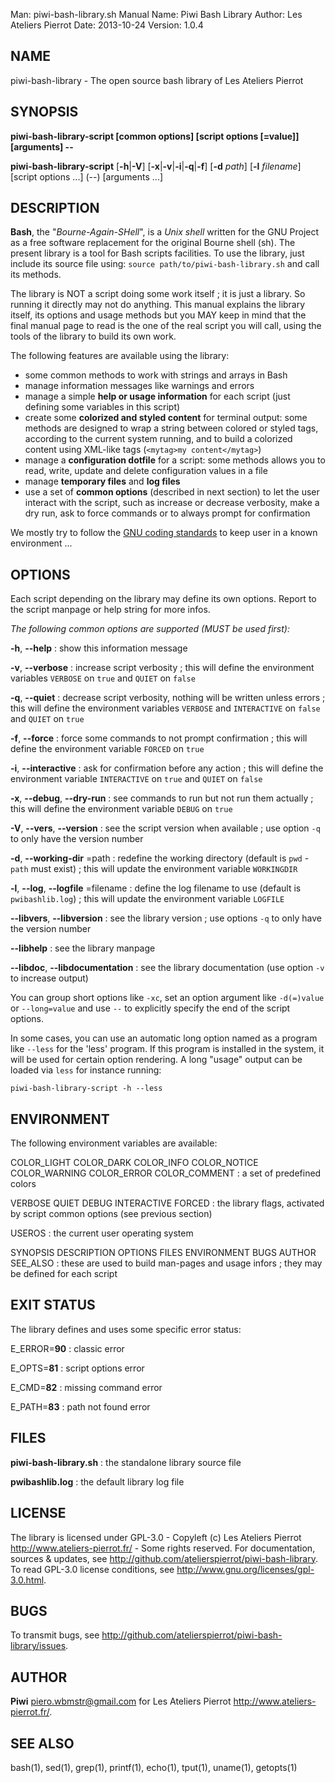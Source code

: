 Man:        piwi-bash-library.sh Manual
Name:       Piwi Bash Library
Author:     Les Ateliers Pierrot
Date: 2013-10-24
Version: 1.0.4


## NAME

piwi-bash-library - The open source bash library of Les Ateliers Pierrot

## SYNOPSIS

**piwi-bash-library-script [common options] [script options [=value]] [arguments] --**

**piwi-bash-library-script**  [**-h**|**-V**]  [**-x**|**-v**|**-i**|**-q**|**-f**]
    [**-d** *path*]  [**-l** *filename*]
    [script options ...]  (--)  [arguments ...]

## DESCRIPTION

**Bash**, the "*Bourne-Again-SHell*", is a *Unix shell* written for the GNU Project as a
free software replacement for the original Bourne shell (sh). The present library is a tool
for Bash scripts facilities. To use the library, just include its source file using:
`source path/to/piwi-bash-library.sh` and call its methods.

The library is NOT a script doing some work itself ; it is just a library. So running it
directly may not do anything. This manual explains the library itself, its options and
usage methods but you MAY keep in mind that the final manual page to read is the one of
the real script you will call, using the tools of the library to build its own work.

The following features are available using the library:

-   some common methods to work with strings and arrays in Bash
-   manage information messages like warnings and errors
-   manage a simple **help or usage information** for each script (just defining some variables
    in this script)
-   create some **colorized and styled content** for terminal output: some methods are designed
    to wrap a string between colored or styled tags, according to the current system running,
    and to build a colorized content using XML-like tags (`<mytag>my content</mytag>`)
-   manage a **configuration dotfile** for a script: some methods allows you to read, write,
    update and delete configuration values in a file
-   manage **temporary files** and **log files**
-   use a set of **common options** (described in next section) to let the user interact
    with the script, such as increase or decrease verbosity, make a dry run, ask to force 
    commands or to always prompt for confirmation

We mostly try to follow the [GNU coding standards](http://www.gnu.org/prep/standards/standards.html)
to keep user in a known environment ...

## OPTIONS

Each script depending on the library may define its own options. Report to the script
manpage or help string for more infos.

*The following common options are supported (MUST be used first):*

**-h**, **--help**
:    show this information message 

**-v**, **--verbose**
:    increase script verbosity ; this will define the environment variables `VERBOSE` on `true`
and `QUIET` on `false`

**-q**, **--quiet**
:    decrease script verbosity, nothing will be written unless errors ; this will define
the environment variables `VERBOSE` and `INTERACTIVE` on `false` and `QUIET` on `true`

**-f**, **--force**
:    force some commands to not prompt confirmation ; this will define the environment
variable `FORCED` on `true`

**-i**, **--interactive**
:    ask for confirmation before any action ; this will define the environment variable
`INTERACTIVE` on `true` and `QUIET` on `false`

**-x**, **--debug**, **--dry-run**
:    see commands to run but not run them actually ; this will define the environment variable
`DEBUG` on `true`

**-V**, **--vers**, **--version**
:    see the script version when available ; use option `-q` to only have the version number

**-d**, **--working-dir** =path
:    redefine the working directory (default is `pwd` - `path` must exist) ; this will update
the environment variable `WORKINGDIR`

**-l**, **--log**, **--logfile** =filename
:    define the log filename to use (default is `pwibashlib.log`) ; this will update
the environment variable `LOGFILE`

**--libvers**, **--libversion**
:    see the library version ; use options `-q` to only have the version number

**--libhelp**
:    see the library manpage

**--libdoc**, **--libdocumentation**
:    see the library documentation (use option `-v` to increase output)

You can group short options like `-xc`, set an option argument like `-d(=)value` or
`--long=value` and use `--` to explicitly specify the end of the script options.

In some cases, you can use an automatic long option named as a program like `--less` for the
'less' program. If this program is installed in the system, it will be used for certain
option rendering. A long "usage" output can be loaded via `less` for instance running:

    piwi-bash-library-script -h --less

## ENVIRONMENT

The following environment variables are available:

COLOR_LIGHT COLOR_DARK COLOR_INFO COLOR_NOTICE COLOR_WARNING COLOR_ERROR COLOR_COMMENT
:    a set of predefined colors

VERBOSE QUIET DEBUG INTERACTIVE FORCED
:    the library flags, activated by script common options (see previous section)

USEROS
:    the current user operating system

SYNOPSIS DESCRIPTION OPTIONS FILES ENVIRONMENT BUGS AUTHOR SEE_ALSO
:    these are used to build man-pages and usage infors ; they may be defined for each script

## EXIT STATUS

The library defines and uses some specific error status:

E_ERROR=**90**
:   classic error

E_OPTS=**81**
:   script options error

E_CMD=**82**
:   missing command error

E_PATH=**83**
:   path not found error

## FILES

**piwi-bash-library.sh**
:    the standalone library source file 

**pwibashlib.log**
:    the default library log file

## LICENSE

The library is licensed under GPL-3.0 - Copyleft (c) Les Ateliers Pierrot
<http://www.ateliers-pierrot.fr/> - Some rights reserved. For documentation,
sources & updates, see <http://github.com/atelierspierrot/piwi-bash-library>. 
To read GPL-3.0 license conditions, see <http://www.gnu.org/licenses/gpl-3.0.html>.

## BUGS

To transmit bugs, see <http://github.com/atelierspierrot/piwi-bash-library/issues>.

## AUTHOR

**Piwi** <piero.wbmstr@gmail.com> for Les Ateliers Pierrot <http://www.ateliers-pierrot.fr/>.

## SEE ALSO

bash(1), sed(1), grep(1), printf(1), echo(1), tput(1), uname(1), getopts(1)

